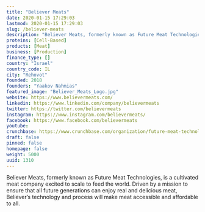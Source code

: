 ```yaml
---
title: "Believer Meats"
date: 2020-01-15 17:29:03
lastmod: 2020-01-15 17:29:03
slug: /believer-meats
description: "Believer Meats, formerly known as Future Meat Technologies, is a cultivated meat company excited to scale to feed the world. Driven by a mission to ensure that all future generations can enjoy real and delicious meat, Believer’s technology and process will make meat accessible and affordable to all."
proteins: [Cell-Based]
products: [Meat]
business: [Production]
finance_type: []
country: "Israel"
country_code: IL
city: "Rehovot"
founded: 2018
founders: "Yaakov Nahmias"
featured_image: "Believer_Meats_Logo.jpg"
website: https://www.believermeats.com/
linkedin: https://www.linkedin.com/company/believermeats
twitter: https://twitter.com/believermeats
instagram: https://www.instagram.com/believermeats/
facebook: https://www.facebook.com/believermeats
youtube: 
crunchbase: https://www.crunchbase.com/organization/future-meat-technologies
draft: false
pinned: false
homepage: false
weight: 5000
uuid: 1310
---
```

Believer Meats, formerly known as Future Meat Technologies, is a cultivated meat company excited to scale to feed the world. Driven by a mission to ensure that all future generations can enjoy real and delicious meat, Believer’s technology and process will make meat accessible and affordable to all.
